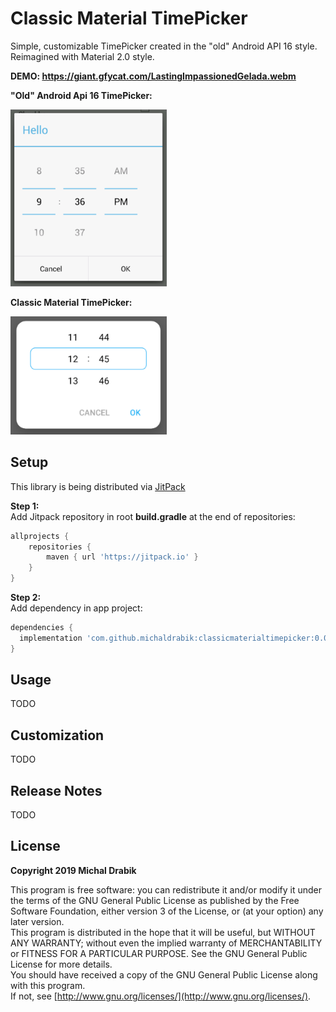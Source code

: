Classic Material TimePicker
===========

Simple, customizable TimePicker created in the "old" Android API 16 style. Reimagined with Material 2.0 style.

**DEMO: https://giant.gfycat.com/LastingImpassionedGelada.webm**

**"Old" Android Api 16 TimePicker:**

<img src="assets/screenshot_old_picker.png" width="250" alt="screenshot 1">

**Classic Material TimePicker:**

<img src="assets/screenshot_new_picker.png" width="250" alt="screenshot 2">


## Setup
This library is being distributed via [JitPack](http://jitpack.io/)

**Step 1:**  
Add Jitpack repository in root **build.gradle** at the end of repositories:
```groovy
allprojects {
	repositories {
		maven { url 'https://jitpack.io' }
	}
}
```

**Step 2:**  
Add dependency in app project:
```groovy
dependencies {
  implementation 'com.github.michaldrabik:classicmaterialtimepicker:0.0.1'
}
```

## Usage
TODO
## Customization
TODO
## Release Notes
TODO
## License

**Copyright 2019 Michal Drabik**

This program is free software: you can redistribute it and/or modify it under the terms of the GNU General Public License as published by the Free Software Foundation, either version 3 of the License, or (at your option) any later version.  
This program is distributed in the hope that it will be useful, but WITHOUT ANY WARRANTY;
without even the implied warranty of MERCHANTABILITY or FITNESS FOR A PARTICULAR PURPOSE.
See the GNU General Public License for more details.  
You should have received a copy of the GNU General Public License along with this program.   
If not, see [http://www.gnu.org/licenses/](http://www.gnu.org/licenses/).
